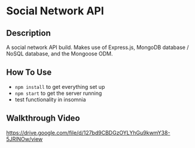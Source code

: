# Social Network API

## Description

A social network API build. Makes use of Express.js, MongoDB database / NoSQL database, and the Mongoose ODM.

## How To Use

- `npm install` to get everything set up
- `npm start` to get the server running
- test functionality in insomnia

## Walkthrough Video

https://drive.google.com/file/d/127bd9CBDGzOYLYhGu9kwmY38-5JRlNOw/view
